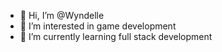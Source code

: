 - 👋 Hi, I’m @Wyndelle
- 👀 I’m interested in game development
- 🌱 I’m currently learning full stack development


<!---
Wyndelle/Wyndelle is a ✨ special ✨ repository because its `README.md` (this file) appears on your GitHub profile.
You can click the Preview link to take a look at your changes.
--->
